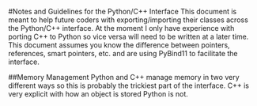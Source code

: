 #Notes and Guidelines for the Python/C++ Interface
This document is meant to help future coders with exporting/importing their classes across the Python/C++ interface.  At the moment I only have experience with porting C++ to Python so vice versa will need to be written at a later time.  This document assumes you know the difference between pointers, references, smart pointers, etc. and are using PyBind11 to facilitate the interface.


##Memory Management
Python and C++ manage memory in two very different ways so this is probably the trickiest part of the interface.  C++ is very explicit with how an object is stored Python is not.


